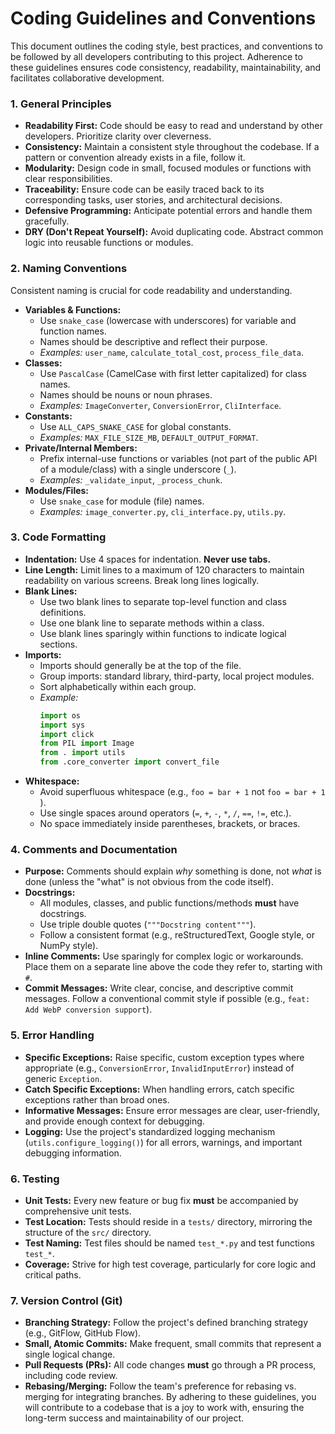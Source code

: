 # Coding Guidelines and Conventions
This document outlines the coding style, best practices, and conventions to be followed by all developers contributing to this project. Adherence to these guidelines ensures code consistency, readability, maintainability, and facilitates collaborative development.
### 1. General Principles
* **Readability First:** Code should be easy to read and understand by other developers. Prioritize clarity over cleverness.
* **Consistency:** Maintain a consistent style throughout the codebase. If a pattern or convention already exists in a file, follow it.
* **Modularity:** Design code in small, focused modules or functions with clear responsibilities.
* **Traceability:** Ensure code can be easily traced back to its corresponding tasks, user stories, and architectural decisions.
* **Defensive Programming:** Anticipate potential errors and handle them gracefully.
* **DRY (Don't Repeat Yourself):** Avoid duplicating code. Abstract common logic into reusable functions or modules.
### 2. Naming Conventions
Consistent naming is crucial for code readability and understanding.
* **Variables & Functions:**
    * Use `snake_case` (lowercase with underscores) for variable and function names.
    * Names should be descriptive and reflect their purpose.
    * *Examples:* `user_name`, `calculate_total_cost`, `process_file_data`.
* **Classes:**
    * Use `PascalCase` (CamelCase with first letter capitalized) for class names.
    * Names should be nouns or noun phrases.
    * *Examples:* `ImageConverter`, `ConversionError`, `CliInterface`.
* **Constants:**
    * Use `ALL_CAPS_SNAKE_CASE` for global constants.
    * *Examples:* `MAX_FILE_SIZE_MB`, `DEFAULT_OUTPUT_FORMAT`.
* **Private/Internal Members:**
    * Prefix internal-use functions or variables (not part of the public API of a module/class) with a single underscore (`_`).
    * *Examples:* `_validate_input`, `_process_chunk`.
* **Modules/Files:**
    * Use `snake_case` for module (file) names.
    * *Examples:* `image_converter.py`, `cli_interface.py`, `utils.py`.
### 3. Code Formatting
* **Indentation:** Use 4 spaces for indentation. **Never use tabs.**
* **Line Length:** Limit lines to a maximum of 120 characters to maintain readability on various screens. Break long lines logically.
* **Blank Lines:**
    * Use two blank lines to separate top-level function and class definitions.
    * Use one blank line to separate methods within a class.
    * Use blank lines sparingly within functions to indicate logical sections.
* **Imports:**
    * Imports should generally be at the top of the file.
    * Group imports: standard library, third-party, local project modules.
    * Sort alphabetically within each group.
    * *Example:*
        ```python
        import os
        import sys
        import click
        from PIL import Image
        from . import utils
        from .core_converter import convert_file
        ```
* **Whitespace:**
    * Avoid superfluous whitespace (e.g., `foo = bar + 1` not `foo = bar + 1 `).
    * Use single spaces around operators (`=`, `+`, `-`, `*`, `/`, `==`, `!=`, etc.).
    * No space immediately inside parentheses, brackets, or braces.
### 4. Comments and Documentation
* **Purpose:** Comments should explain *why* something is done, not *what* is done (unless the "what" is not obvious from the code itself).
* **Docstrings:**
    * All modules, classes, and public functions/methods **must** have docstrings.
    * Use triple double quotes (`"""Docstring content"""`).
    * Follow a consistent format (e.g., reStructuredText, Google style, or NumPy style).
* **Inline Comments:** Use sparingly for complex logic or workarounds. Place them on a separate line above the code they refer to, starting with `#`.
* **Commit Messages:** Write clear, concise, and descriptive commit messages. Follow a conventional commit style if possible (e.g., `feat: Add WebP conversion support`).
### 5. Error Handling
* **Specific Exceptions:** Raise specific, custom exception types where appropriate (e.g., `ConversionError`, `InvalidInputError`) instead of generic `Exception`.
* **Catch Specific Exceptions:** When handling errors, catch specific exceptions rather than broad ones.
* **Informative Messages:** Ensure error messages are clear, user-friendly, and provide enough context for debugging.
* **Logging:** Use the project's standardized logging mechanism (`utils.configure_logging()`) for all errors, warnings, and important debugging information.
### 6. Testing
* **Unit Tests:** Every new feature or bug fix **must** be accompanied by comprehensive unit tests.
* **Test Location:** Tests should reside in a `tests/` directory, mirroring the structure of the `src/` directory.
* **Test Naming:** Test files should be named `test_*.py` and test functions `test_*`.
* **Coverage:** Strive for high test coverage, particularly for core logic and critical paths.
### 7. Version Control (Git)
* **Branching Strategy:** Follow the project's defined branching strategy (e.g., GitFlow, GitHub Flow).
* **Small, Atomic Commits:** Make frequent, small commits that represent a single logical change.
* **Pull Requests (PRs):** All code changes **must** go through a PR process, including code review.
* **Rebasing/Merging:** Follow the team's preference for rebasing vs. merging for integrating branches.
By adhering to these guidelines, you will contribute to a codebase that is a joy to work with, ensuring the long-term success and maintainability of our project.